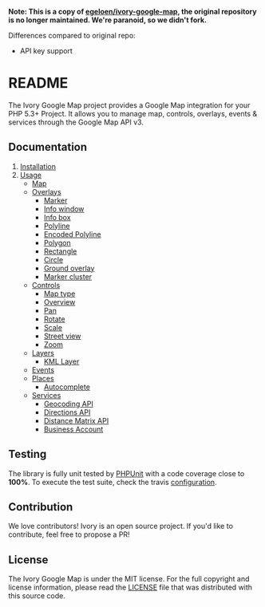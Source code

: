 **Note: This is a copy of [egeloen/ivory-google-map](https://github.com/egeloen/ivory-google-map), the original repository is no longer maintained. We're paranoid, so we didn't fork.**

Differences compared to original repo:
- API key support

# README

The Ivory Google Map project provides a Google Map integration for your PHP 5.3+ Project. It allows you to manage map,
controls, overlays, events & services through the Google Map API v3.

## Documentation

   1. [Installation](https://github.com/yappabe/ivory-google-map/blob/master/doc/installation.md)
   2. [Usage](https://github.com/yappabe/ivory-google-map/blob/master/doc/usage.md)
      - [Map](https://github.com/yappabe/ivory-google-map/blob/master/doc/usage/map.md)
      - [Overlays](https://github.com/yappabe/ivory-google-map/blob/master/doc/usage/overlays/index.md)
         - [Marker](https://github.com/yappabe/ivory-google-map/blob/master/doc/usage/overlays/marker.md)
         - [Info window](https://github.com/yappabe/ivory-google-map/blob/master/doc/usage/overlays/info_window.md)
         - [Info box](https://github.com/yappabe/ivory-google-map/blob/master/doc/usage/overlays/info_box.md)
         - [Polyline](https://github.com/yappabe/ivory-google-map/blob/master/doc/usage/overlays/polyline.md)
         - [Encoded Polyline](https://github.com/yappabe/ivory-google-map/blob/master/doc/usage/overlays/encoded_polyline.md)
         - [Polygon](https://github.com/yappabe/ivory-google-map/blob/master/doc/usage/overlays/polygon.md)
         - [Rectangle](https://github.com/yappabe/ivory-google-map/blob/master/doc/usage/overlays/rectangle.md)
         - [Circle](https://github.com/yappabe/ivory-google-map/blob/master/doc/usage/overlays/circle.md)
         - [Ground overlay](https://github.com/yappabe/ivory-google-map/blob/master/doc/usage/overlays/ground_overlay.md)
         - [Marker cluster](https://github.com/yappabe/ivory-google-map/blob/master/doc/usage/overlays/marker_cluster.md)
      - [Controls](https://github.com/yappabe/ivory-google-map/blob/master/doc/usage/controls/index.md)
         - [Map type](https://github.com/yappabe/ivory-google-map/blob/master/doc/usage/controls/map_type.md)
         - [Overview](https://github.com/yappabe/ivory-google-map/blob/master/doc/usage/controls/overview.md)
         - [Pan](https://github.com/yappabe/ivory-google-map/blob/master/doc/usage/controls/pan.md)
         - [Rotate](https://github.com/yappabe/ivory-google-map/blob/master/doc/usage/controls/rotate.md)
         - [Scale](https://github.com/yappabe/ivory-google-map/blob/master/doc/usage/controls/scale.md)
         - [Street view](https://github.com/yappabe/ivory-google-map/blob/master/doc/usage/controls/street_view.md)
         - [Zoom](https://github.com/yappabe/ivory-google-map/blob/master/doc/usage/controls/zoom.md)
      - [Layers](https://github.com/yappabe/ivory-google-map/blob/master/doc/usage/layers/index.md)
         - [KML Layer](https://github.com/yappabe/ivory-google-map/blob/master/doc/usage/layers/kml_layer.md)
      - [Events](https://github.com/yappabe/ivory-google-map/blob/master/doc/usage/events.md)
      - [Places](https://github.com/yappabe/ivory-google-map/blob/master/doc/usage/places/index.md)
         - [Autocomplete](https://github.com/yappabe/ivory-google-map/blob/master/doc/usage/places/autocomplete.md)
      - [Services](https://github.com/yappabe/ivory-google-map/blob/master/doc/usage/services/index.md)
         - [Geocoding API](https://github.com/yappabe/ivory-google-map/blob/master/doc/usage/services/geocoding/geocoder.md)
         - [Directions API](https://github.com/yappabe/ivory-google-map/blob/master/doc/usage/services/directions/directions.md)
         - [Distance Matrix API](https://github.com/yappabe/ivory-google-map/blob/master/doc/usage/services/distance_matrix/distance_matrix.md)
         - [Business Account](https://github.com/yappabe/ivory-google-map/blob/master/doc/usage/services/business_account.md)

## Testing

The library is fully unit tested by [PHPUnit](http://www.phpunit.de/) with a code coverage close to **100%**. To execute
the test suite, check the travis [configuration](https://github.com/yappabe/ivory-google-map/blob/master/.travis.yml).

## Contribution

We love contributors! Ivory is an open source project. If you'd like to contribute, feel free to propose a PR!

## License

The Ivory Google Map is under the MIT license. For the full copyright and license information, please read the
[LICENSE](https://github.com/yappabe/ivory-google-map/blob/master/LICENSE) file that was distributed with this source
code.
